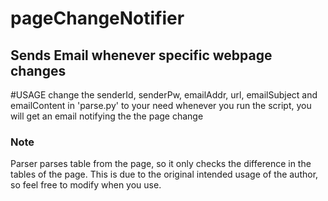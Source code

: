 # pageChangeNotifier
Sends Email whenever specific webpage changes
----
#USAGE
change the senderId, senderPw, emailAddr, url, emailSubject and emailContent in 'parse.py' to your need
whenever you run the script, you will get an email notifying the the page change
### Note
Parser parses table from the page, so it only checks the difference in the tables of the page.
This is due to the original intended usage of the author, so feel free to modify when you use.
